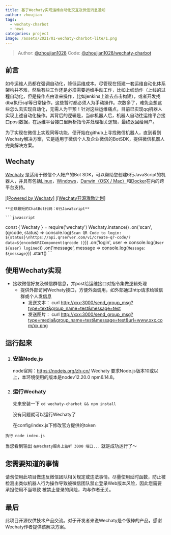 ```yaml
---
title: 基于Wechaty实现运维自动化交互及微信消息通知
author: zhoujian
tags:
  - wechaty-charbot
  - news
categories: project
image: /assets/2021/01-wechaty-charbot-lite/1.png
---
```


> Author: [@zhoujian1028](https://github.com/zhoujian1028)
> Code: [@zhoujian1028/wechaty-charbot](https://github.com/zhoujian1028/wechaty-charbot)

## 前言

  如今运维人员都在强调自动化，降低运维成本。尽管现在搭建一套运维自动化体系架构并不难，然后有些工作还是必须需要运维手动工作，比如上线动作（上线的过程自动化，但是操作点由谁来操作，比如jenkins上谁去点击构建），或者开发找dba执行sql等日常操作，这些暂时都必须人为手动操作。次数多了，难免会想这些怎么去实现自动化，无需人为干预！针对这些运维痛点，目前已实现qq机器人实现上述自动化操作。其背后的逻辑是，当@机器人后，机器人自动往运维平台接口post数据，在运维平台接口里解析指令并处理相关逻辑，最终返回给用户。
  
  为了实现在微信上实现同等功能，便开始在github上寻找微信机器人，直到看到Wechaty解决方案，它是适用于微信个人及企业微信的BotSDK，提供微信机器人完美解决方案。

## Wechaty

  [Wechaty](https://wechaty.github.io/) 是适用于微信个人帐户的Bot SDK，可以帮助您创建6行JavaScript的机器人，并具有包括[Linux](https://travis-ci.com/wechaty/wechaty)，[Windows](https://ci.appveyor.com/project/wechaty/wechaty)，[Darwin（OSX / Mac）](https://travis-ci.com/Wechaty/wechaty)和[Docker](https://app.shippable.com/github/Wechaty/wechaty)在内的跨平台支持。

[![Powered by Wechaty]](https://github.com/chatie/wechaty)
[![Wechaty开源激励计划]](https://github.com/juzibot/Welcome/wiki/Everything-about-Wechaty)

    **全球最短的ChatBot代码：6行JavaScript**

    ```javascript
  const { Wechaty } = require('wechaty')
  Wechaty.instance()
  .on('scan', (qrcode, status) => console.log(`Scan QR Code to login: ${status}\nhttps://api.qrserver.com/v1/create-qr-code/?data=${encodeURIComponent(qrcode
)}`))
  .on('login',            user => console.log(`User ${user} logined`))
  .on('message',       message => console.log(`Message: ${message}`))
  .start()
    ```

## 使用Wechaty实现

- 接收微信好友及微信群信息，并post给运维接口对指令集做逻辑处理
  - 提供外部访问Wechaty接口，方便外面调用，如外部通过http请求给微信群或个人发信息
    - 发送文本： curl  <http://xxx:3000/send_group_msg?type=text&group_name=test&message=test>
    - 发送图片： curl  <http://xxx:3000/send_group_msg?type=media&group_name=test&message=test&url=www.xxx.com/xx.png>
  
## 运行起来

1. ### 安装Node.js

   node官网：<https://nodejs.org/zh-cn/>
   Wechaty 要求Node.js版本10或以上，本环境使用的版本是nodev12.20.0 npm6.14.8。

2. ### 运行Wechaty

   先来安装一下
    ```cd wechaty-charbot && npm install```

   没有问题就可以运行Wechaty了

   在config/index.js下修改官方提供的token

  ```执行 node index.js```

   当您看到输出 `在Wechaty服务上监听 3000 端口...` 就是成功运行了～

## 您需要知道的事情

请勿使用此项目做违反微信团队相关规定或违法事情。尽量使用延时函数，防止被检测出类似机器人行为操作导致被微信团队禁止登录Web版本风险，因此您需要承担使用不当导致
被禁止登录的风险，均与作者无关。

## 最后

此项目开源仅供技术产品交流。对于开发者来说Wechaty是个很棒的产品，感谢Wechaty作者提供该解决方案。
